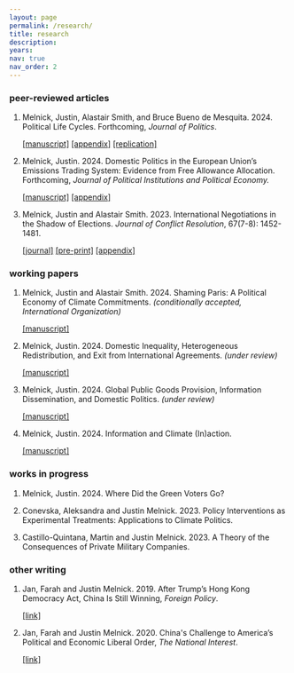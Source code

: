 ```yaml
---
layout: page
permalink: /research/
title: research
description:
years:
nav: true
nav_order: 2
---
```


<h3>peer-reviewed articles</h3>

1. Melnick, Justin, Alastair Smith, and Bruce Bueno de Mesquita. 2024. Political Life Cycles. Forthcoming, _Journal of Politics_.

      [[manuscript]](https://justinmelnick.github.io/assets/pdf/PLC.pdf) [[appendix]](https://justinmelnick.github.io/assets/pdf/PLC_appendix_JOP.pdf)  [[replication]](https://doi.org/10.7910/DVN/HVHKDQ)

2. Melnick, Justin. 2024. Domestic Politics in the European Union’s Emissions Trading
System: Evidence from Free Allowance Allocation. Forthcoming, _Journal of Political Institutions and Political Economy._

   [[manuscript]](https://justinmelnick.github.io/assets/pdf/ets.pdf)  [[appendix]](https://justinmelnick.github.io/assets/pdf/ets_appendix.pdf)

3. Melnick, Justin and Alastair Smith. 2023. International Negotiations in the Shadow of Elections. _Journal of Conflict Resolution_, 67(7-8): 1452-1481.

   [[journal]](https://journals.sagepub.com/doi/abs/10.1177/00220027221139433)     [[pre-print]](https://justinmelnick.github.io/assets/pdf/text_10_27.pdf)     [[appendix]](https://justinmelnick.github.io/assets/pdf/nego_online.pdf)

<h3>working papers</h3>

1. Melnick, Justin and Alastair Smith. 2024. Shaming Paris: A Political Economy of Climate Commitments. _(conditionally accepted, International Organization)_

      [[manuscript]](https://justinmelnick.github.io/assets/pdf/paris_full.pdf)
   
2. Melnick, Justin. 2024. Domestic Inequality, Heterogeneous Redistribution, and Exit from International Agreements. _(under review)_

      [[manuscript]](https://justinmelnick.github.io/assets/pdf/exit_6_23.pdf)

3. Melnick, Justin. 2024. Global Public Goods Provision, Information Dissemination, and Domestic Politics. _(under review)_

   [[manuscript]](https://justinmelnick.github.io/assets/pdf/mechdesign.pdf)

4. Melnick, Justin. 2024. Information and Climate (In)action.

   [[manuscript]](https://justinmelnick.github.io/assets/pdf/inaction.pdf)

<h3>works in progress</h3>

1. Melnick, Justin. 2024. Where Did the Green Voters Go?

2. Conevska, Aleksandra and Justin Melnick. 2023. Policy Interventions as Experimental Treatments: Applications to Climate Politics. 

3. Castillo-Quintana, Martin and Justin Melnick. 2023. A Theory of the Consequences of Private Military Companies.  

<h3>other writing</h3>

1. Jan, Farah and Justin Melnick. 2019. After Trump’s Hong Kong Democracy Act, China Is Still Winning, _Foreign Policy_.

   [[link]](https://foreignpolicy.com/2019/12/02/trump-surprise-move-human-rights-hong-kong-protesters-democracy-act-upper-hand-china-trade-talks/)

2. Jan, Farah and Justin Melnick. 2020. China's Challenge to America’s Political and Economic Liberal Order, _The National Interest_.

   [[link]](https://nationalinterest.org/feature/chinas-challenge-america%E2%80%99s-political-and-economic-liberal-order-111361)
